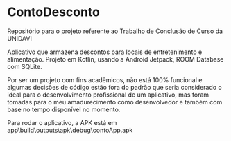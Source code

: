 # ContoDesconto
Repositório para o projeto referente ao Trabalho de Conclusão de Curso da UNIDAVI

Aplicativo que armazena descontos para locais de entretenimento e alimentação. 
Projeto em Kotlin, usando a Android Jetpack, ROOM Database com SQLite. 

Por ser um projeto com fins acadêmicos, não está 100% funcional e algumas decisões de código estão fora do padrão que seria considerado o ideal para o desenvolvimento profissional de um aplicativo, mas foram tomadas para o meu amadurecimento como desenvolvedor e também com base no tempo disponível no momento.

Para rodar o aplicativo, a APK está em app\build\outputs\apk\debug\contoApp.apk
